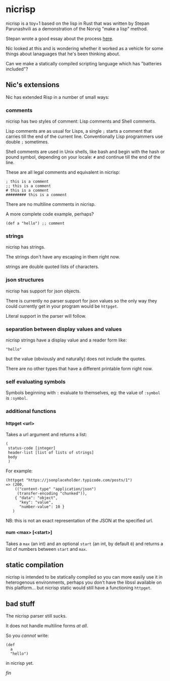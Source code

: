 # nicrisp 

nicrisp is a toy+1 based on the lisp in Rust that was written by
Stepan Parunashvili as a demonstration of the Norvig "make a lisp"
method.

Stepan wrote a good essay about the process [here](https://m.stopa.io/risp-lisp-in-rust-90a0dad5b116).

Nic looked at this and is wondering whether it worked as a vehicle for
some things about lanaguages that he's been thinking about.

Can we make a statically compiled scripting language which has
"batteries included"?


## Nic's extensions

Nic has extended Risp in a number of small ways:

### comments

nicrisp has two styles of comment: Lisp comments and Shell comments.

Lisp comments are as usual for Lisps, a single `;` starts a comment
that carries till the end of the current line. Conventionally Lisp
programmers use double `;` sometimes.

Shell comments are used in Unix shells, like bash and begin with the
hash or pound symbol, depending on your locale: `#` and continue till
the end of the line.

These are all legal comments and equivalent in nicrisp:

```
; this is a comment
;; this is a comment
# this is a comment
######### this is a comment
```

There are no multiline comments in nicrisp.

A more complete code example, perhaps?

```
(def a "hello") ;; comment
```

### strings

nicrisp has strings.

The strings don't have any escaping in them right now.

strings are double quoted lists of characters.

### json structures

nicrisp has support for json objects.

There is currently no parser support for json values so the only way
they could currently get in your program would be `httpget`.

Literal support in the parser will follow.


### separation between display values and values

nicrisp strings have a display value and a reader form like:

```
"hello"
```

but the value (obviously and naturally) does not include the quotes.

There are no other types that have a different printable form right
now.

### self evaluating symbols

Symbols beginning with `:` evaluate to themselves, eg: the value of
`:symbol` is `:symbol`.


### additional functions

#### httpget \<url\>

Takes a url argument and returns a list:

```
(
 status-code [integer]
 header-list [list of lists of strings]
 body
 )
```

For example:

```
(httpget "https://jsonplaceholder.typicode.com/posts/1")
=> (200,
    (("content-type" "application/json")
     (transfer-encoding "chunked")),
    { "data": "object",
      "key": "value",
      "number-value": 10 }
   )
```

NB: this is not an exact representation of the JSON at the specified
url.

#### num \<max\> \[\<start\>\]

Takes a `max` (an int) and an optional `start` (an int, by default
`0`) and returns a list of numbers between `start` and `max`.

## static compilation

nicrisp is intended to be statically compiled so you can more easily
use it in heterogenous environments, perhaps you don't have the libssl
available on this platform... but nicrisp static would still have a
functioning `httpget`.

## bad stuff

The nicrisp parser still sucks.

It does not handle multiline forms _at all_.

So you _cannot_ write:

```
(def
  a
  "hello")
```

in nicrisp yet.

_fin_
